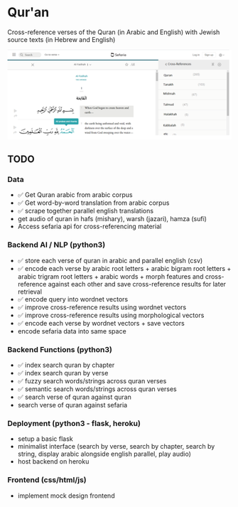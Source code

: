 # Qur'an
Cross-reference verses of the  Quran (in Arabic and English) with Jewish source texts (in Hebrew and English)

![](design/interface.png)


## TODO

### Data
- ✅ Get Quran arabic from arabic corpus
- ✅ Get word-by-word translation from arabic corpus
- ✅ scrape together parallel english translations 
- get audio of quran in hafs (mishary), warsh (jazari), hamza (sufi)
- Access sefaria api for cross-referencing material

### Backend AI / NLP (python3)
- ✅ store each verse of quran in arabic and parallel english (csv)
- ✅ encode each verse by arabic root letters + arabic bigram root letters + arabic trigram root letters + arabic words + morph features and cross-reference against each other and save cross-reference results for later retrieval
- ✅ encode query into wordnet vectors
- ✅ improve cross-reference results using wordnet vectors 
- ✅ improve cross-reference results using morphological vectors
- ✅ encode each verse by wordnet vectors + save vectors
- encode sefaria data into same space

### Backend Functions (python3)
- ✅ index search quran by chapter
- ✅ index search quran by verse
- ✅ fuzzy search words/strings across quran verses
- ✅ semantic search words/strings across quran verses
- ✅ search verse of quran against quran 
- search verse of quran against sefaria

### Deployment (python3 - flask, heroku)
- setup a basic flask
- minimalist interface (search by verse, search by chapter, search by string, display arabic alongside english parallel, play audio)
- host backend on heroku

### Frontend (css/html/js)
- implement mock design frontend